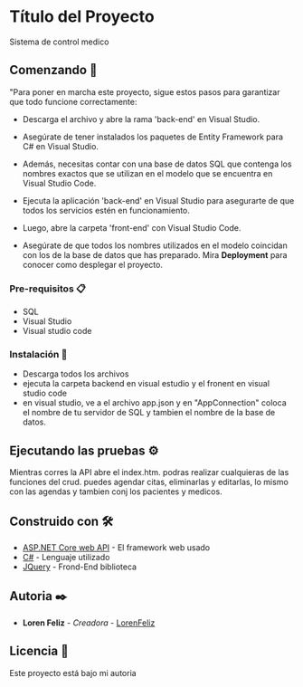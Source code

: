 # Título del Proyecto

Sistema de control medico
## Comenzando 🚀

"Para poner en marcha este proyecto, sigue estos pasos para garantizar que todo funcione correctamente:

* Descarga el archivo y abre la rama 'back-end' en Visual Studio.

* Asegúrate de tener instalados los paquetes de Entity Framework para C# en Visual Studio.

* Además, necesitas contar con una base de datos SQL que contenga los nombres exactos que se utilizan en el modelo que se encuentra en Visual Studio Code.

* Ejecuta la aplicación 'back-end' en Visual Studio para asegurarte de que todos los servicios estén en funcionamiento.

* Luego, abre la carpeta 'front-end' con Visual Studio Code.

* Asegúrate de que todos los nombres utilizados en el modelo coincidan con los de la base de datos que has preparado.
Mira **Deployment** para conocer como desplegar el proyecto.


### Pre-requisitos 📋
* SQL
* Visual Studio
* Visual studio code

### Instalación 🔧

* Descarga todos los archivos
* ejecuta la carpeta backend en visual estudio y el fronent en visual studio code
* en visual studio, ve a el archivo app.json y en "AppConnection" coloca el nombre de tu servidor de SQL y tambien el nombre de la base de datos.


## Ejecutando las pruebas ⚙️

Mientras corres la API abre el index.htm. podras realizar cualquieras de las funciones del crud. puedes agendar citas, eliminarlas y editarlas, lo mismo con las agendas y tambien conj los pacientes y medicos.

## Construido con 🛠️

* [ASP.NET Core web API]([https://www.dropwizard.io/1.0.2/docs/](https://learn.microsoft.com/es-es/aspnet/core/?view=aspnetcore-7.0)) - El framework web usado
* [C#]([https://maven.apache.org/](https://learn.microsoft.com/es-es/dotnet/csharp/)) - Lenguaje utilizado
* [JQuery]([https://rometools.github.io/rome/](https://jquery.com/)) - Frond-End biblioteca

## Autoria ✒️

* **Loren Feliz** - *Creadora* - [LorenFeliz](#LorenRF)

## Licencia 📄

Este proyecto está bajo mi autoria
